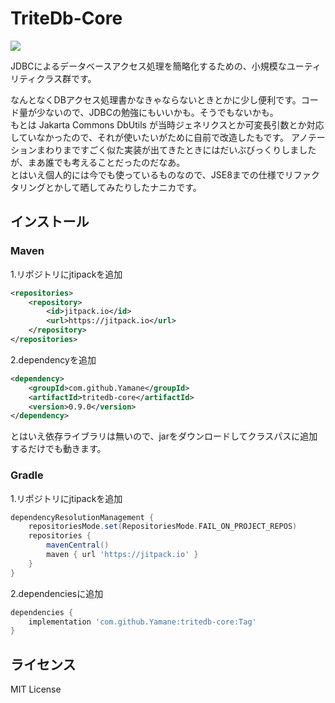 # TriteDb-Core

[![](https://jitpack.io/v/Yamane/tritedb-core.svg)](https://jitpack.io/#Yamane/tritedb-core)

JDBCによるデータベースアクセス処理を簡略化するための、小規模なユーティリティクラス群です。

なんとなくDBアクセス処理書かなきゃならないときとかに少し便利です。コード量が少ないので、JDBCの勉強にもいいかも。そうでもないかも。  
もとは Jakarta Commons DbUtils が当時ジェネリクスとか可変長引数とか対応していなかったので、それが使いたいがために自前で改造したもです。
アノテーションまわりまですごく似た実装が出てきたときにはだいぶびっくりしましたが、まあ誰でも考えることだったのだなあ。  
とはいえ個人的には今でも使っているものなので、JSE8までの仕様でリファクタリングとかして晒してみたりしたナニカです。

## インストール

### Maven

1.リポジトリにjtipackを追加

```xml
<repositories>
    <repository>
        <id>jitpack.io</id>
        <url>https://jitpack.io</url>
    </repository>
</repositories>
```

2.dependencyを追加

```xml
<dependency>
    <groupId>com.github.Yamane</groupId>
    <artifactId>tritedb-core</artifactId>
    <version>0.9.0</version>
</dependency>
```

とはいえ依存ライブラリは無いので、jarをダウンロードしてクラスパスに追加するだけでも動きます。

### Gradle

1.リポジトリにjtipackを追加

```gradle
dependencyResolutionManagement {
    repositoriesMode.set(RepositoriesMode.FAIL_ON_PROJECT_REPOS)
    repositories {
        mavenCentral()
        maven { url 'https://jitpack.io' }
    }
}
```

2.dependenciesに追加

```gradle
dependencies {
    implementation 'com.github.Yamane:tritedb-core:Tag'
}
```



## ライセンス
MIT License